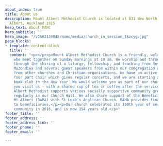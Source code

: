 ```yaml
---
about_index: true
title: About us
description: Mount Albert Methodist Church is located at 831 New North Road, Mount
  Albert, Auckland 1025
hero_text: About MAMC
hero_subtitle: ''
hero_image: "/v1602139845/mamc/media/church_in_session_tkzcyg.jpg"
page_blocks:
- template: content-block
  title: ''
  content: "<p></p><p>Mount Albert Methodist Church is a friendly, welcoming congregation
    who meet together on Sunday mornings at 10 am. We worship God through music, acclamation
    through the sharing of a liturgy, fellowship, and teaching from Reverend Amos
    Muzondiwa and several guest speakers from within our congregation and invited
    from other churches and Christian organisations. We have an active Sunday School,
    four part Choir which gives regular concerts, and we are starting a Christian
    book club in the New Year. We would welcome you as part of our church family when
    you visit us - with a shared cup of tea or coffee after the service.</p><p>Mount
    Albert Methodist supports various socially supportive community groups who meet
    regularly in our Church Hall. We also share support of the Beneficiaries Advocacy
    Mt Albert (BAMA) with St Luke’s Anglican Church. BAMA provides financial advice
    to beneficiaries.</p><p>Our church celebrated its 150th year of service to the
    community in 2016, and is now 154 years old.</p>"
footer_title: ''
footer_address: ''
footer_address_link: ''
footer_phone: ''
footer_email: ''

---
```

